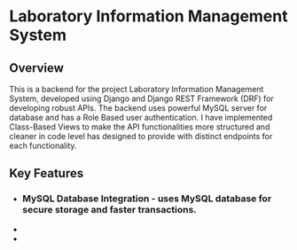 # Laboratory Information Management System

## Overview
This is a backend for the project Laboratory Information Management System, developed using Django and Django REST Framework (DRF) for developing robust APIs. The backend uses powerful MySQL server for database and has a Role Based user authentication. I have implemented Class-Based Views to make the API functionalities more structured and cleaner in code level has designed to provide with distinct endpoints for each functionality.

## Key Features
- ### MySQL Database Integration - uses MySQL database for secure storage and faster transactions.
- 
- 
